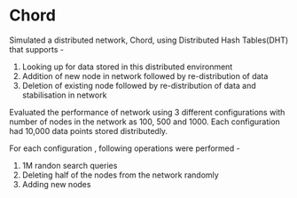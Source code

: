# Chord

Simulated a distributed network, Chord, using Distributed Hash Tables(DHT) that supports - <br />
1. Looking up for data stored in this distributed environment
2. Addition of new node in network followed by re-distribution of data
3. Deletion of existing node followed by re-distribution of data and stabilisation in network

Evaluated the performance of network using 3 different configurations with number of nodes in the network as 100, 500 and 1000. Each configuration had 10,000 data points stored distributedly.  <br />

For each configuration , following operations were performed - <br />
1. 1M randon search queries
2. Deleting half of the nodes from the network randomly
3. Adding new nodes

